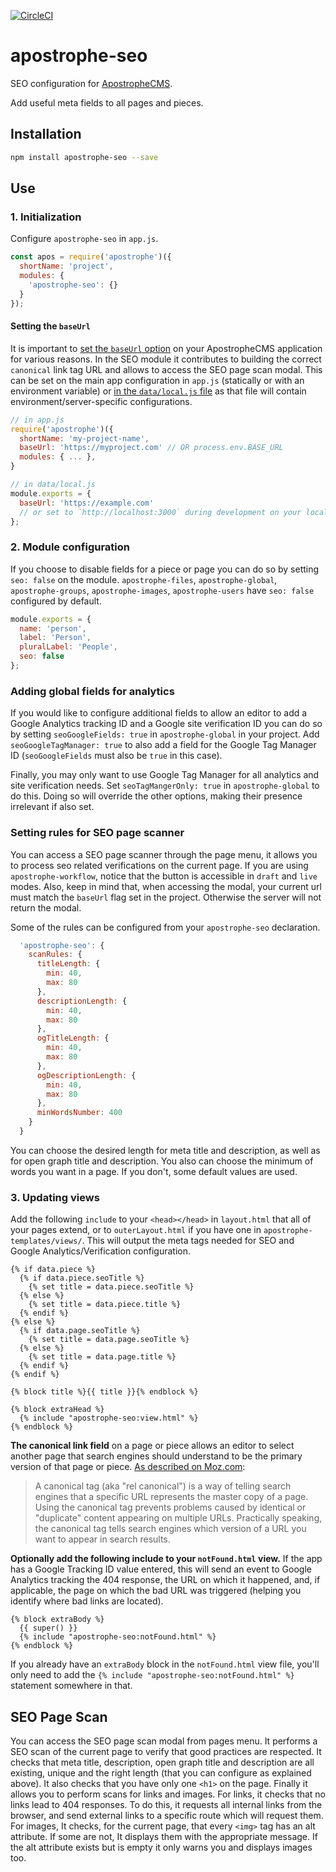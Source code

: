 [![CircleCI](https://circleci.com/gh/apostrophecms/apostrophe-seo/tree/master.svg?style=svg)](https://circleci.com/gh/apostrophecms/apostrophe-seo/tree/master)

# apostrophe-seo

SEO configuration for [ApostropheCMS](https://apostrophecms.com/).

Add useful meta fields to all pages and pieces.

## Installation

```bash
npm install apostrophe-seo --save
```

## Use

### 1. Initialization
Configure `apostrophe-seo` in `app.js`.

```js
const apos = require('apostrophe')({
  shortName: 'project',
  modules: {
    'apostrophe-seo': {}
  }
});
```

#### Setting the `baseUrl`

It is important to [set the `baseUrl` option](https://docs.apostrophecms.org/reference/core-server.html#baseurl) on your ApostropheCMS application for various reasons. In the SEO module it contributes to building the correct `canonical` link tag URL and allows to access the SEO page scan modal. This can be set on the main app configuration in `app.js` (statically or with an environment variable) or [in the `data/local.js` file](https://docs.apostrophecms.org/core-concepts/global-settings/settings.html#changing-the-value-for-a-specific-server-only) as that file will contain environment/server-specific configurations.

```javascript
// in app.js
require('apostrophe')({
  shortName: 'my-project-name',
  baseUrl: 'https://myproject.com' // OR process.env.BASE_URL
  modules: { ... },
}
```

```javascript
// in data/local.js
module.exports = {
  baseUrl: 'https://example.com'
  // or set to `http://localhost:3000` during development on your local machine.
};
```

### 2. Module configuration
If you choose to disable fields for a piece or page you can do so by setting `seo: false` on the module. `apostrophe-files`, `apostrophe-global`, `apostrophe-groups`, `apostrophe-images`, `apostrophe-users` have `seo: false` configured by default.

```js
module.exports = {
  name: 'person',
  label: 'Person',
  pluralLabel: 'People',
  seo: false
};
```

### Adding global fields for analytics

If you would like to configure additional fields to allow an editor to add a Google Analytics tracking ID and a Google site verification ID you can do so by setting `seoGoogleFields: true` in `apostrophe-global` in your project. Add `seoGoogleTagManager: true` to also add a field for the Google Tag Manager ID (`seoGoogleFields` must also be `true` in this case).

Finally, you may only want to use Google Tag Manager for all analytics and site verification needs. Set `seoTagMangerOnly: true` in `apostrophe-global` to do this. Doing so will override the other options, making their presence irrelevant if also set.

### Setting rules for SEO page scanner
You can access a SEO page scanner through the page menu, it allows you to process seo related verifications on the current page.
If you are using `apostrophe-workflow`, notice that the button is accessible in `draft` and `live` modes.
Also, keep in mind that, when accessing the modal, your current url must match the `baseUrl` flag set in the project. Otherwise the server will not return the modal.

Some of the rules can be configured from your `apostrophe-seo` declaration.

```js
  'apostrophe-seo': {
    scanRules: {
      titleLength: {
        min: 40,
        max: 80
      },
      descriptionLength: {
        min: 40,
        max: 80
      },
      ogTitleLength: {
        min: 40,
        max: 80
      },
      ogDescriptionLength: {
        min: 40,
        max: 80
      },
      minWordsNumber: 400
    }
  }
```

You can choose the desired length for meta title and description, as well as for open graph title and description. You also can choose the minimum of words you want in a page.
If you don't, some default values are used.

### 3. Updating views

Add the following `include`  to your `<head></head>` in `layout.html` that all of your pages extend, or to `outerLayout.html` if you have one in `apostrophe-templates/views/`. This will output the meta tags needed for SEO and Google Analytics/Verification configuration.

```nunjucks
{% if data.piece %}
  {% if data.piece.seoTitle %}
    {% set title = data.piece.seoTitle %}
  {% else %}
    {% set title = data.piece.title %}
  {% endif %}
{% else %}
  {% if data.page.seoTitle %}
    {% set title = data.page.seoTitle %}
  {% else %}
    {% set title = data.page.title %}
  {% endif %}
{% endif %}

{% block title %}{{ title }}{% endblock %}

{% block extraHead %}
  {% include "apostrophe-seo:view.html" %}
{% endblock %}
```

**The canonical link field** on a page or piece allows an editor to select another page that search engines should understand to be the primary version of that page or piece. [As described on Moz.com](https://moz.com/learn/seo/canonicalization):

> A canonical tag (aka "rel canonical") is a way of telling search engines that a specific URL represents the master copy of a page. Using the canonical tag prevents problems caused by identical or "duplicate" content appearing on multiple URLs. Practically speaking, the canonical tag tells search engines which version of a URL you want to appear in search results.

**Optionally add the following include to your `notFound.html` view.** If the app has a Google Tracking ID value entered, this will send an event to Google Analytics tracking the 404 response, the URL on which it happened, and, if applicable, the page on which the bad URL was triggered (helping you identify where bad links are located).

```nunjucks
{% block extraBody %}
  {{ super() }}
  {% include "apostrophe-seo:notFound.html" %}
{% endblock %}
```

If you already have an `extraBody` block in the `notFound.html` view file, you'll only need to add the `{% include "apostrophe-seo:notFound.html" %}` statement somewhere in that.


## SEO Page Scan

You can access the SEO page scan modal from pages menu. It performs a SEO scan of the current page to verify that good practices are respected.
It checks that meta title, description, open graph title and description are all existing, unique and the right length (that you can configure as explained above).
It also checks that you have only one `<h1>` on the page.
Finally it allows you to perform scans for links and images.
For links, it checks that no links lead to 404 responses. To do this, it requests all internal links from the browser, and send external links to a specific route which will request them.
For images, It checks, for the current page, that every `<img>` tag has an alt attribute. If some are not, It displays them with the appropriate message.
If the alt attribute exists but is empty it only warns you and displays images too.
